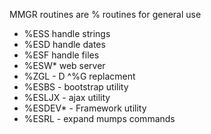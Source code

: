 
MMGR routines are % routines for general use
- %ESS handle strings
- %ESD handle dates
- %ESF handle files
- %ESW* web server
- %ZGL - D ^%G replacment
- %ESBS - bootstrap utility
- %ESLJX - ajax utility
- %ESDEV* - Framework utility
- %ESRL - expand mumps commands

